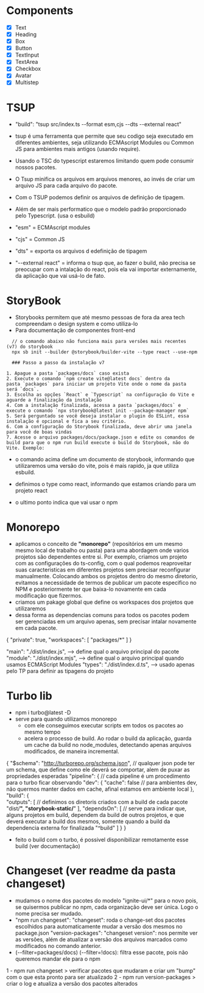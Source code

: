 # Components

- [X] Text
- [X] Heading
- [X] Box
- [X] Button
- [X] TextInput
- [X] TextArea
- [X] Checkbox
- [X] Avatar
- [X] Multistep

# TSUP  

- "build": "tsup src/index.ts --format esm,cjs --dts --external react"

- tsup é uma ferramenta que permite que seu codigo seja executado em diferentes ambientes, seja utilizando ECMAscript Modules ou Common JS para ambientes mais antigos (usando require).
- Usando o TSC do typescript estaremos limitando quem pode consumir nossos pacotes.
- O Tsup minifica os arquivos em arquivos menores, ao invés de criar um arquivo JS para cada arquivo do pacote.
- Com o TSUP podemos definir os arquivos de definição de tipagem.
- Além de ser mais performatico que o modelo padrão proporcionado pelo Typescript. (usa o esbuild)

- "esm" = ECMAscript modules
- "cjs" = Common JS
- "dts" = exporta os arquivos d edefinição de tipagem
- "--external react" = informa o tsup que, ao fazer o build, não precisa se preocupar com a intalação do react, pois ela vai importar externamente, da aplicação que vai usá-lo de fato.

# StoryBook

- Storybooks permitem que até mesmo pessoas de fora da area tech compreendam o design system e como utiliza-lo
- Para documentação de componentes front-end

```
  // o comando abaixo não funciona mais para versões mais recentes (v7) do storybook
  npx sb init --builder @storybook/builder-vite --type react --use-npm

  ### Passo a passo da instalação v7

1. Apague a pasta `packages/docs` caso exista
2. Execute o comando `npm create vite@latest docs` dentro da pasta `packages` para iniciar um projeto Vite onde o nome da pasta será `docs`.
3. Escolha as opções `React` e `Typescript` na configuração do Vite e aguarde a finalização da instalação
4. Com a instalação finalizada, acessa a pasta `packages/docs` e execute o comando `npx storybook@latest init --package-manager npm`
5. Será perguntado se você deseja instalar o plugin do ESLint, essa instalação é opcional e fica a seu critério.
6. Com a configuração do Storybook finalizada, deve abrir uma janela para você de boas vindas
7. Acesse o arquivo packages/docs/package.json e edite os comandos de build para que o npm run build execute o build do Storybook, não do Vite. Exemplo:
```

- o comando acima define um documento de storybook, informando que utilizaremos uma versão do vite, pois é mais rapido, ja que utiliza esbuild.

- definimos o type como react, informando que estamos criando para um projeto react
- o ultimo ponto indica que vai usar o npm

# Monorepo

- aplicamos o conceito de **"monorepo"** (repositórios em um mesmo mesmo local de trabalho ou pasta) para uma abordagem onde varios projetos são dependentes entre si. Por exemplo, criamos um projeto com as configurações do ts-config, com o qual podemos reaproveitar suas caracteristicas em diferentes projetos sem precisar reconfigurar manualmente. Colocando ambos os projetos dentro do mesmo diretorio, evitamos a necessidade de termos de publicar um pacote especifico no NPM e posteriormente ter que baixa-lo novamente em cada modificação que fizermos.
- criamos um pakage global que define os workspaces dos projetos que utilizaremos
- dessa forma as dependencias comuns para todos os pacotes podem ser gerenciadas em um arquivo apenas, sem precisar intalar novamente em cada pacote.

{
  "private": true,
  "workspaces": [
    "packages/*"
  ]
}

"main": "./dist/index.js", --> define qual o arquivo principal do pacote
"module": "./dist/index.mjs", --> define qual o arquivo principal quando usamos ECMAScript Modules
"types": "./dist/index.d.ts", --> usado apenas pelo TP para definir as tipagens do projeto

# Turbo lib

- npm i turbo@latest -D
- serve para quando utilizamos monorepo
  - com ele conseguimos executar scripts em todos os pacotes ao mesmo tempo
  - acelera o processo de build. Ao rodar o build da aplicação, guarda um cache da build no node_modules, detectando apenas arquivos modificados, de maneira incremental.

{
  "$schema": "<http://turborepo.org/schema.json>", // qualquer json pode ter um schema, que define como ele deverá se comportar, alem de puxar as propriedades esperadas
  "pipeline": {   // cada pipeline é um procedimento para o turbo ficar observando
    "dev": {
      "cache": false   // para ambientes dev, não quermos manter dados em cache, afinal estamos em ambiente local
    },
    "build": {  
      "outputs": [  // definimos os diretoris criados com a build de cada pacote
        "dist/**",
        "storybook-static/**"
      ],
      "dependsOn": [  // serve para indicar que, alguns projetos em build, dependem da build de outros projetos, e que deverá executar a build dos mesmos, somente quando a build da dependencia externa for finalizada
        "^build"
      ]
    }
  }

- feito o build com o turbo, é possivel disponibilizar remotamente esse build (ver documentação)

# Changeset (ver readme da pasta changeset)

- mudamos o nome dos pacotes do modelo "ignite-ui/*" para o novo pois, se quisermos publicar no npm, cada organização deve ser única. Logo o nome precisa ser mudado.
- "npm run changeset": "changeset": roda o change-set dos pacotes escolhidos para automaticamente mudar a versão dos mesmos no package.json
"version-packages": "changeset version": nos permite ver as versões, além de atualizar a versão dos arquivos marcados como modificados no comando anterior.
- (--filter=packages/docs) (--filter=!docs): filtra esse pacote, pois não queremos mandar ele para o npm

1 - npm run changeset > verificar pacotes que mudaram e criar um "bump" com o que esta pronto para ser atualizado
2 - npm run version-packages > criar o log e atualiza a versão dos pacotes alterados

